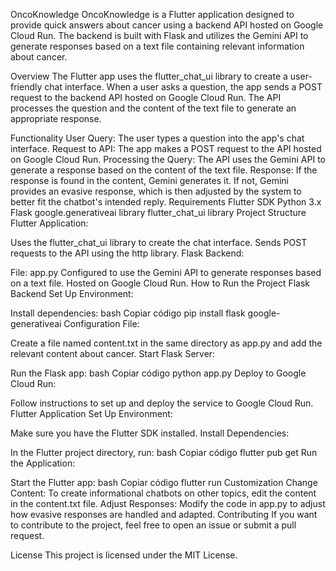 OncoKnowledge
OncoKnowledge is a Flutter application designed to provide quick answers about cancer using a backend API hosted on Google Cloud Run. The backend is built with Flask and utilizes the Gemini API to generate responses based on a text file containing relevant information about cancer.

Overview
The Flutter app uses the flutter_chat_ui library to create a user-friendly chat interface. When a user asks a question, the app sends a POST request to the backend API hosted on Google Cloud Run. The API processes the question and the content of the text file to generate an appropriate response.

Functionality
User Query: The user types a question into the app's chat interface.
Request to API: The app makes a POST request to the API hosted on Google Cloud Run.
Processing the Query: The API uses the Gemini API to generate a response based on the content of the text file.
Response: If the response is found in the content, Gemini generates it. If not, Gemini provides an evasive response, which is then adjusted by the system to better fit the chatbot's intended reply.
Requirements
Flutter SDK
Python 3.x
Flask
google.generativeai library
flutter_chat_ui library
Project Structure
Flutter Application:

Uses the flutter_chat_ui library to create the chat interface.
Sends POST requests to the API using the http library.
Flask Backend:

File: app.py
Configured to use the Gemini API to generate responses based on a text file.
Hosted on Google Cloud Run.
How to Run the Project
Flask Backend
Set Up Environment:

Install dependencies:
bash
Copiar código
pip install flask google-generativeai
Configuration File:

Create a file named content.txt in the same directory as app.py and add the relevant content about cancer.
Start Flask Server:

Run the Flask app:
bash
Copiar código
python app.py
Deploy to Google Cloud Run:

Follow instructions to set up and deploy the service to Google Cloud Run.
Flutter Application
Set Up Environment:

Make sure you have the Flutter SDK installed.
Install Dependencies:

In the Flutter project directory, run:
bash
Copiar código
flutter pub get
Run the Application:

Start the Flutter app:
bash
Copiar código
flutter run
Customization
Change Content: To create informational chatbots on other topics, edit the content in the content.txt file.
Adjust Responses: Modify the code in app.py to adjust how evasive responses are handled and adapted.
Contributing
If you want to contribute to the project, feel free to open an issue or submit a pull request.

License
This project is licensed under the MIT License.
